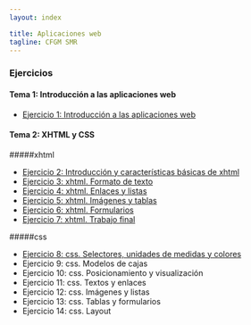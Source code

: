 ```yaml
---
layout: index

title: Aplicaciones web
tagline: CFGM SMR
---
```


### Ejercicios

#### Tema 1: Introducción a las aplicaciones web

* [Ejercicio 1: Introducción a las aplicaciones web](ej1)

#### Tema 2: XHTML y CSS

#####xhtml

* [Ejercicio 2: Introducción y características básicas de xhtml](ej2)
* [Ejercicio 3: xhtml. Formato de texto](ej3)
* [Ejercicio 4: xhtml. Enlaces y listas](ej4)
* [Ejercicio 5: xhtml. Imágenes y tablas](ej5)
* [Ejercicio 6: xhtml. Formularios](ej6)
* [Ejercicio 7: xhtml. Trabajo final](ej7)

#####css

* [Ejercicio 8: css. Selectores, unidades de medidas y colores](ej8)
* Ejercicio 9: css. Modelos de cajas
* Ejercicio 10: css. Posicionamiento y visualización 
* Ejercicio 11: css. Textos y enlaces
* Ejercicio 12: css. Imágenes y listas
* Ejercicio 13: css. Tablas y formularios
* Ejercicio 14: css. Layout